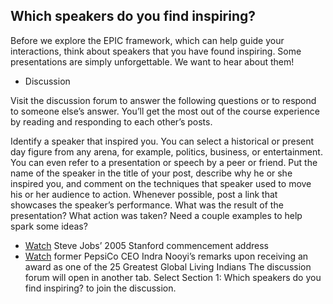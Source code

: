 ## Which speakers do you find inspiring?

Before we explore the EPIC framework, which can help guide your interactions, think about speakers that you have found inspiring. Some presentations are simply unforgettable. We want to hear about them!

* Discussion

Visit the discussion forum to answer the following questions or to respond to someone else’s answer. You’ll get the most out of the course experience by reading and responding to each other’s posts.

Identify a speaker that inspired you. You can select a historical or present day figure from any arena, for example, politics, business, or entertainment. You can even refer to a presentation or speech by a peer or friend.
Put the name of the speaker in the title of your post, describe why he or she inspired you, and comment on the techniques that speaker used to move his or her audience to action. Whenever possible, post a link that showcases the speaker’s performance.
What was the result of the presentation? What action was taken?
Need a couple examples to help spark some ideas?

+ [Watch](https://www.youtube.com/watch?v=UF8uR6Z6KLc) Steve Jobs’ 2005 Stanford commencement address
+ [Watch](https://www.youtube.com/watch?v=24d4rfnsOxg) former PepsiCo CEO Indra Nooyi’s remarks upon receiving an award as one of the 25 Greatest Global Living Indians
The discussion forum will open in another tab. Select Section 1: Which speakers do you find inspiring? to join the discussion.
